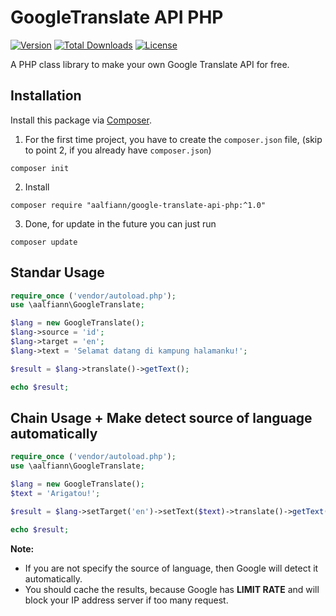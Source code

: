 # GoogleTranslate API PHP

[![Version](https://img.shields.io/badge/stable-1.0.0-green.svg)](https://github.com/aalfiann/google-translate-api-php)
[![Total Downloads](https://poser.pugx.org/aalfiann/google-translate-api-php/downloads)](https://packagist.org/packages/aalfiann/google-translate-api-php)
[![License](https://poser.pugx.org/aalfiann/google-translate-api-php/license)](https://packagist.org/packages/aalfiann/google-translate-api-php)

A PHP class library to make your own Google Translate API for free.

## Installation

Install this package via [Composer](https://getcomposer.org/).

1. For the first time project, you have to create the `composer.json` file, (skip to point 2, if you already have `composer.json`)  
```
composer init
```

2. Install
```
composer require "aalfiann/google-translate-api-php:^1.0"
```

3. Done, for update in the future you can just run
```
composer update
```

## Standar Usage

```php
require_once ('vendor/autoload.php');
use \aalfiann\GoogleTranslate;

$lang = new GoogleTranslate();
$lang->source = 'id';
$lang->target = 'en';
$lang->text = 'Selamat datang di kampung halamanku!';

$result = $lang->translate()->getText();

echo $result;
```

## Chain Usage + Make detect source of language automatically

```php
require_once ('vendor/autoload.php');
use \aalfiann\GoogleTranslate;

$lang = new GoogleTranslate();
$text = 'Arigatou!';

$result = $lang->setTarget('en')->setText($text)->translate()->getText();

echo $result;
```

**Note:**  
- If you are not specify the source of language, then Google will detect it automatically.
- You should cache the results, because Google has **LIMIT RATE** and will block your IP address server if too many request.